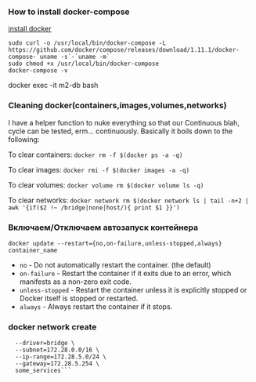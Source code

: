 ### How to install docker-compose
[install docker](https://www.digitalocean.com/community/tutorials/docker-ubuntu-16-04-ru)
```
sudo curl -o /usr/local/bin/docker-compose -L https://github.com/docker/compose/releases/download/1.11.1/docker-compose-`uname -s`-`uname -m`
sudo chmod +x /usr/local/bin/docker-compose
docker-compose -v
```
docker exec -it m2-db bash

### Cleaning docker(containers,images,volumes,networks)
I have a helper function to nuke everything so that our Continuous blah, cycle can be tested, erm... continuously. Basically it boils down to the following:

To clear containers:
```docker rm -f $(docker ps -a -q)```

To clear images:
```docker rmi -f $(docker images -a -q)```

To clear volumes:
```docker volume rm $(docker volume ls -q)```

To clear networks:
```docker network rm $(docker network ls | tail -n+2 | awk '{if($2 !~ /bridge|none|host/){ print $1 }}')```

### Включаем/Отключаем автозапуск контейнера
```docker update --restart={no,on-failure,unless-stopped,always} container_name```
+ ```no``` - Do not automatically restart the container. (the default)
+ ```on-failure``` - Restart the container if it exits due to an error, which manifests as a non-zero exit code.
+ ```unless-stopped``` - Restart the container unless it is explicitly stopped or Docker itself is stopped or restarted.
+ ```always``` - Always restart the container if it stops.

### docker network create
```docker network create \
  --driver=bridge \
  --subnet=172.28.0.0/16 \
  --ip-range=172.28.5.0/24 \
  --gateway=172.28.5.254 \
  some_services```

